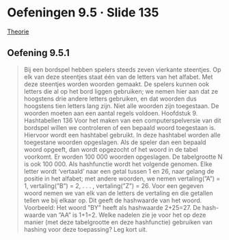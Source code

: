 # Oefeningen 9.5 &middot; Slide 135[Theorie](/1ste-jaar/semester-II/Probleem-Oplossend-Denken-I.md#hoofdstuk-9)## Oefening 9.5.1

> Bij een bordspel hebben spelers steeds zeven vierkante steentjes. Op elk van dezesteentjes staat één van de letters van het alfabet. Met deze steentjes worden woordengemaakt. De spelers kunnen ook letters die al op het bord liggen gebruiken;we nemen hier aan dat ze hoogstens drie andere letters gebruiken, en dat woordendus hoogstens tien letters lang zijn. Niet alle woorden zijn toegestaan. De woordenmoeten aan een aantal regels voldoen.Hoofdstuk 9. Hashtabellen 136Voor het maken van een computerspelversie van dit bordspel willen we controlerenof een bepaald woord toegestaan is. Hiervoor wordt een hashtabel gebruikt. Indeze hashtabel worden alle toegestane woorden opgeslagen. Als de speler dan eenbepaald woord opgeeft, dan wordt opgezocht of het woord in de tabel voorkomt.Er worden 100 000 woorden opgeslagen. De tabelgrootte N is ook 100 000.Als hashfunctie wordt het volgende genomen. Elke letter wordt ‘vertaald’ naareen getal tussen 1 en 26, naar gelang de positie in het alfabet; met andere woorden,we nemen vertaling(”A”) = 1, vertaling(”B”) = 2, . . . , vertaling(”Z”) = 26. Vooreen gegeven woord nemen we van elk van de letters de vertaling en die getallentellen we bij elkaar op. Dit geeft de hashwaarde van het woord.Voorbeeld: Het woord ”BY” heeft als hashwaarde 2+25=27. De hash- waarde van”AA” is 1+1=2.Welke nadelen zie je voor het op deze manier (met deze tabelgrootte en dezehashfunctie) gebruiken van hashing voor deze toepassing? Leg kort uit.

